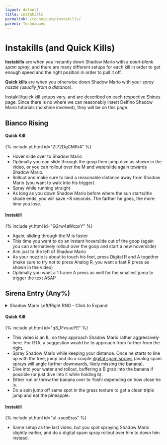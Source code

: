 ```yaml
---
layout: default
title: Instakills
permalink: /techniques/instakills/
parent: Techniques
---
```

# Instakills (and Quick Kills)  

**Instakills** are when you instantly down Shadow Mario with a *point-blank spam spray*, and there are many different setups for each kill in order to get enough speed and the right position in order to pull it off.  

**Quick kills** are when you otherwise down Shadow Mario with your *spray nozzle (usually from a distance)*.  

Instakill/quick kill setups vary, and are described on each respective [Shines](/sms-guide/shines/) page. Since there is no where we can reasonably insert Delfino Shadow Mario tutorials (no shine involved), they will be on this page.  

## Bianco Rising  

#### Quick Kill 
{% include yt.html id="Zt72DgCMRr4" %}  


- Hover slide over to Shadow Mario
- Optimally you can slide through the goop then jump dive as shown in the video, or you can rollout over the M and waterslide again towards Shadow Mario.
- Rollout and make sure to land a reasonable distance away from Shadow Mario (you want to walk into his trigger)
- Spray while running straight
- As long as you down Shadow Mario before where the sun starts/the shade ends, you will save ~8 seconds. The farther he goes, the more time you lose.

#### Instakill
{% include yt.html id="G2rw4aWcpxY" %}  


- Again, sliding through the M is faster
- This time you want to do an instant hoverslide out of the goop (again you can alternatively rollout over the goop and start a new hoverslide)
- Aim just to the left of Shadow Mario
- As your nozzle is about to touch his feet, press Digital R and A together (make sure to try not to press Analog R, you want a fast R press as shown in the video)
- Optimally you want a 1 frame A press as well for the smallest jump to trigger the text ASAP


## Sirena Entry (Any%)  

<details markdown="block">
  <summary markdown="span">
    Shadow Mario Left/Right RNG - Click to Expand
  </summary>
{: .text-gamma}
<img src="/sms-guide/assets/techniques/instakills/yoshismtriggerrng.png" width=500>  
</details>  

#### Quick Kill
{% include yt.html id="q8_1FvsuuYE" %}  


- This video is an IL, so they approach Shadow Mario rather aggressively here. For RTA, a suggestion would be to approach from further from the right.
- Spray Shadow Mario while keeping your distance. Once he starts to line up with the tree, jump and do a couple [digital spam sprays](/sms-guide/techniques/spamsprays/) (analog spam sprays will angle further downwards, likely missing the banana).
- Dive into your water and rollout, buffering a B grab into the banana if possible (or just dive into it while holding b).
- Either run or throw the banana over to Yoshi depending on how close he is.
- Do a spin jump off same spot in the grass texture to get a clean triple jump and eat the pineapple.


#### Instakill
{% include yt.html id="uI-xscpEras" %}  


- Same setup as the last video, but you spot spraying Shadow Mario slightly earlier, and do a digital spam spray rollout over him to down him instead.
